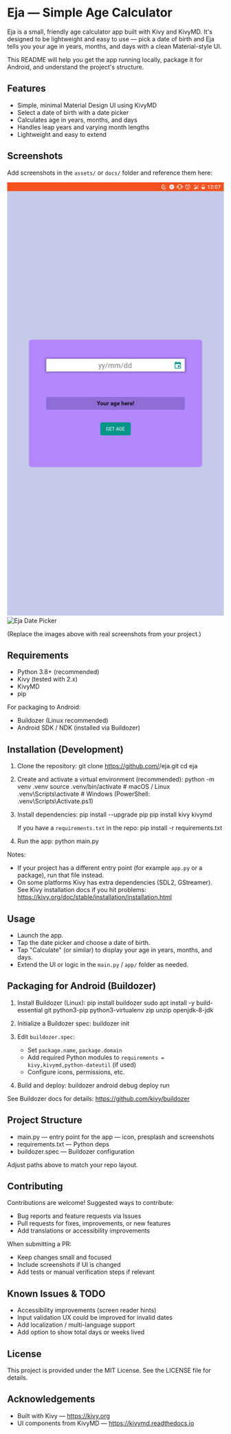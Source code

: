 # Eja — Simple Age Calculator

Eja is a small, friendly age calculator app built with Kivy and KivyMD. It's designed to be lightweight and easy to use — pick a date of birth and Eja tells you your age in years, months, and days with a clean Material-style UI.

This README will help you get the app running locally, package it for Android, and understand the project's structure.

## Features

- Simple, minimal Material Design UI using KivyMD
- Select a date of birth with a date picker
- Calculates age in years, months, and days
- Handles leap years and varying month lengths
- Lightweight and easy to extend

## Screenshots

Add screenshots in the `assets/` or `docs/` folder and reference them here:

![Eja Main Screen](screenshots/Screenshot_20250820-120725.png)
![Eja Date Picker](docs/screenshot-datepicker.png)

(Replace the images above with real screenshots from your project.)

## Requirements

- Python 3.8+ (recommended)
- Kivy (tested with 2.x)
- KivyMD
- pip

For packaging to Android:
- Buildozer (Linux recommended)
- Android SDK / NDK (installed via Buildozer)

## Installation (Development)

1. Clone the repository:
   git clone https://github.com/<your-username>/eja.git
   cd eja

2. Create and activate a virtual environment (recommended):
   python -m venv .venv
   source .venv/bin/activate  # macOS / Linux
   .venv\Scripts\activate     # Windows (PowerShell: .venv\Scripts\Activate.ps1)

3. Install dependencies:
   pip install --upgrade pip
   pip install kivy kivymd

   If you have a `requirements.txt` in the repo:
   pip install -r requirements.txt

4. Run the app:
   python main.py

Notes:
- If your project has a different entry point (for example `app.py` or a package), run that file instead.
- On some platforms Kivy has extra dependencies (SDL2, GStreamer). See Kivy installation docs if you hit problems: https://kivy.org/doc/stable/installation/installation.html

## Usage

- Launch the app.
- Tap the date picker and choose a date of birth.
- Tap "Calculate" (or similar) to display your age in years, months, and days.
- Extend the UI or logic in the `main.py` / `app/` folder as needed.

## Packaging for Android (Buildozer)

1. Install Buildozer (Linux):
   pip install buildozer
   sudo apt install -y build-essential git python3-pip python3-virtualenv zip unzip openjdk-8-jdk

2. Initialize a Buildozer spec:
   buildozer init

3. Edit `buildozer.spec`:
   - Set `package.name`, `package.domain`
   - Add required Python modules to `requirements = kivy,kivymd,python-dateutil` (if used)
   - Configure icons, permissions, etc.

4. Build and deploy:
   buildozer android debug deploy run

See Buildozer docs for details: https://github.com/kivy/buildozer

## Project Structure 


- main.py — entry point for the app
— icon, presplash and screenshots
- requirements.txt — Python deps 
- buildozer.spec — Buildozer configuration

Adjust paths above to match your repo layout.

## Contributing

Contributions are welcome! Suggested ways to contribute:

- Bug reports and feature requests via Issues
- Pull requests for fixes, improvements, or new features
- Add translations or accessibility improvements

When submitting a PR:
- Keep changes small and focused
- Include screenshots if UI is changed
- Add tests or manual verification steps if relevant

## Known Issues & TODO

- Accessibility improvements (screen reader hints)
- Input validation UX could be improved for invalid dates
- Add localization / multi-language support
- Add option to show total days or weeks lived

## License

This project is provided under the MIT License. See the LICENSE file for details.

## Acknowledgements

- Built with Kivy — https://kivy.org
- UI components from KivyMD — https://kivymd.readthedocs.io
